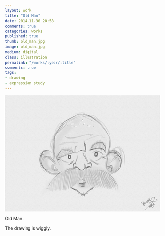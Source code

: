 ```yaml
---
layout: work
title: "Old Man"
date: 2014-11-30 20:58
comments: true
categories: works
published: true
thumb: old_man.jpg
image: old_man.jpg
medium: digital
class: illustration
permalink: "/works/:year/:title"
comments: true
tags:
- drawing
- expression study
---
```

<img src="/images/works/old_man.jpg" align="middle"/>

Old Man.

The drawing is wiggly.